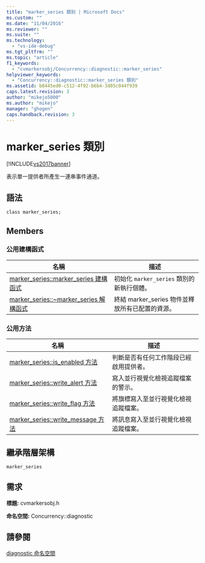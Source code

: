 ```yaml
---
title: "marker_series 類別 | Microsoft Docs"
ms.custom: ""
ms.date: "11/04/2016"
ms.reviewer: ""
ms.suite: ""
ms.technology: 
  - "vs-ide-debug"
ms.tgt_pltfrm: ""
ms.topic: "article"
f1_keywords: 
  - "cvmarkersobj/Concurrency::diagnostic::marker_series"
helpviewer_keywords: 
  - "Concurrency::diagnostic::marker_series 類別"
ms.assetid: b8445ed0-c512-4f92-b6b4-3d05c044f939
caps.latest.revision: 3
author: "mikejo5000"
ms.author: "mikejo"
manager: "ghogen"
caps.handback.revision: 3
---
```

# marker_series 類別
[!INCLUDE[vs2017banner](../code-quality/includes/vs2017banner.md)]

表示單一提供者所產生一連串事件通道。  
  
## 語法  
  
```  
class marker_series;  
```  
  
## Members  
  
### 公用建構函式  
  
|名稱|描述|  
|--------|--------|  
|[marker\_series::marker\_series 建構函式](../Topic/marker_series::marker_series%20Constructor.md)|初始化 `marker_series` 類別的新執行個體。|  
|[marker\_series::~marker\_series 解構函式](../profiling/marker-series-tilde-marker-series-destructor.md)|終結 marker\_series 物件並釋放所有已配置的資源。|  
  
### 公用方法  
  
|名稱|描述|  
|--------|--------|  
|[marker\_series::is\_enabled 方法](../Topic/marker_series::is_enabled%20Method.md)|判斷是否有任何工作階段已經啟用提供者。|  
|[marker\_series::write\_alert 方法](../profiling/marker-series-write-alert-method.md)|寫入並行視覺化檢視追蹤檔案的警示。|  
|[marker\_series::write\_flag 方法](../profiling/marker-series-write-flag-method.md)|將旗標寫入至並行視覺化檢視追蹤檔案。|  
|[marker\_series::write\_message 方法](../profiling/marker-series-write-message-method.md)|將訊息寫入至並行視覺化檢視追蹤檔案。|  
  
## 繼承階層架構  
 `marker_series`  
  
## 需求  
 **標題:** cvmarkersobj.h  
  
 **命名空間:** Concurrency::diagnostic  
  
## 請參閱  
 [diagnostic 命名空間](../profiling/diagnostic-namespace.md)